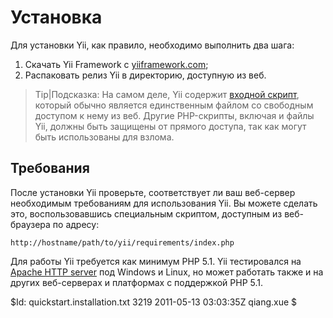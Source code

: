 Установка
=========

Для установки Yii, как правило, необходимо выполнить два шага:

   1. Скачать Yii Framework с [yiiframework.com](http://www.yiiframework.com/);
   2. Распаковать релиз Yii в директорию, доступную из веб.

> Tip|Подсказка: На самом деле, Yii содержит [входной скрипт](/doc/guide/basics.entry),
который обычно является единственным файлом со свободным доступом к нему из веб.
Другие PHP-скрипты, включая и файлы Yii, должны быть защищены от прямого доступа,
так как могут быть использованы для взлома.

Требования
----------

После установки Yii проверьте, соответствует ли ваш веб-сервер необходимым
требованиям для использования Yii. Вы можете сделать это, воспользовавшись
специальным скриптом, доступным из веб-браузера по адресу:

~~~
http://hostname/path/to/yii/requirements/index.php
~~~

Для работы Yii требуется как минимум PHP 5.1.  Yii тестировался на
[Apache HTTP server](http://httpd.apache.org/) под Windows и Linux, но может
работать также и на других веб-серверах и платформах с поддержкой PHP 5.1.

<div class="revision">$Id: quickstart.installation.txt 3219 2011-05-13 03:03:35Z qiang.xue $</div>
